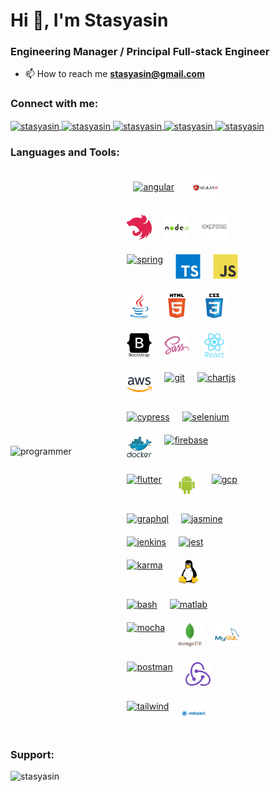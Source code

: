 <h1 align="left">Hi 👋, I'm Stasyasin</h1>
<h3 align="left">Engineering Manager / Principal Full-stack Engineer</h3>

- 📫 How to reach me **stasyasin@gmail.com**

<h3 align="left">Connect with me:</h3>
<div align="left">
  <a href="https://twitter.com/stasyasin" target="blank">
    <img align="center"
         src="https://raw.githubusercontent.com/rahuldkjain/github-profile-readme-generator/master/src/images/icons/Social/twitter.svg"
         alt="stasyasin" height="30" width="40"/>
  </a>
  <a href="https://linkedin.com/in/stasyasin" target="blank">
    <img align="center"
         src="https://raw.githubusercontent.com/rahuldkjain/github-profile-readme-generator/master/src/images/icons/Social/linked-in-alt.svg"
         alt="stasyasin" height="30" width="40"/>
  </a>
  <a href="https://fb.com/stasyasin" target="blank">
    <img align="center"
         src="https://raw.githubusercontent.com/rahuldkjain/github-profile-readme-generator/master/src/images/icons/Social/facebook.svg"
         alt="stasyasin" height="30" width="40"/>
  </a>
  <a href="https://instagram.com/stasyasin" target="blank">
    <img align="center"
         src="https://raw.githubusercontent.com/rahuldkjain/github-profile-readme-generator/master/src/images/icons/Social/instagram.svg"
         alt="stasyasin" height="30" width="40"/>
  </a>
  <a href="https://www.hackerrank.com/stasyasin" target="blank">
    <img align="center"
         src="https://raw.githubusercontent.com/rahuldkjain/github-profile-readme-generator/master/src/images/icons/Social/hackerrank.svg"
         alt="stasyasin" height="30" width="40"/>
  </a>
</div>

<h3 align="left">Languages and Tools:</h3>
<div style="display: flex; align-items: center;">
  <div style="width: 35%;">
    <img src="https://i.pinimg.com/originals/e4/26/70/e426702edf874b181aced1e2fa5c6cde.gif" alt="programmer">
  </div>
  <div style="width: 40%; display: flex; flex-wrap: wrap; justify-content: flex-start;">
      <a style="margin: 10px;" href="https://angular.io" target="_blank" rel="noreferrer">
        <img style="margin: 10px;" src="https://angular.io/assets/images/logos/angular/angular.svg" alt="angular" width="40" height="40">
      </a>
      <a href="https://angular.io" target="_blank" rel="noreferrer">
        <img style="margin: 10px;"
          src="https://raw.githubusercontent.com/devicons/devicon/master/icons/angularjs/angularjs-original-wordmark.svg"
          alt="angularjs" width="40" height="40">
      </a>
      <a href="https://nestjs.com/" target="_blank" rel="noreferrer">
        <img style="margin: 10px;" src="https://raw.githubusercontent.com/devicons/devicon/master/icons/nestjs/nestjs-plain.svg" alt="nestjs"
             width="40" height="40">
      </a>
      <a href="https://nodejs.org" target="_blank" rel="noreferrer">
        <img style="margin: 10px;" src="https://raw.githubusercontent.com/devicons/devicon/master/icons/nodejs/nodejs-original-wordmark.svg"
             alt="nodejs" width="40" height="40">
      </a>
      <a href="https://expressjs.com" target="_blank" rel="noreferrer">
        <img style="margin: 10px;" src="https://raw.githubusercontent.com/devicons/devicon/master/icons/express/express-original-wordmark.svg"
             alt="express" width="40" height="40">
      </a>
      <a href="https://spring.io/" target="_blank" rel="noreferrer">
        <img style="margin: 10px;" src="https://www.vectorlogo.zone/logos/springio/springio-icon.svg" alt="spring" width="40" height="40">
      </a>
      <a href="https://www.typescriptlang.org/" target="_blank" rel="noreferrer">
        <img style="margin: 10px;" src="https://raw.githubusercontent.com/devicons/devicon/master/icons/typescript/typescript-original.svg"
             alt="typescript" width="40" height="40">
      </a>
      <a href="https://developer.mozilla.org/en-US/docs/Web/JavaScript" target="_blank"
         rel="noreferrer">
        <img style="margin: 10px;" src="https://raw.githubusercontent.com/devicons/devicon/master/icons/javascript/javascript-original.svg"
             alt="javascript" width="40" height="40">
      </a>
      <a href="https://www.java.com" target="_blank" rel="noreferrer">
        <img style="margin: 10px;" src="https://raw.githubusercontent.com/devicons/devicon/master/icons/java/java-original.svg" alt="java"
             width="40"
             height="40">
      </a>
      <a href="https://www.w3.org/html/" target="_blank" rel="noreferrer">
        <img style="margin: 10px;" src="https://raw.githubusercontent.com/devicons/devicon/master/icons/html5/html5-original-wordmark.svg"
             alt="html5" width="40" height="40">
      </a>
      <a href="https://www.w3schools.com/css/" target="_blank" rel="noreferrer">
        <img style="margin: 10px;" src="https://raw.githubusercontent.com/devicons/devicon/master/icons/css3/css3-original-wordmark.svg"
             alt="css3"
             width="40" height="40">
      </a>
      <a href="https://getbootstrap.com" target="_blank" rel="noreferrer">
        <img style="margin: 10px;"
          src="https://raw.githubusercontent.com/devicons/devicon/master/icons/bootstrap/bootstrap-plain-wordmark.svg"
          alt="bootstrap" width="40" height="40">
      </a>
      <a href="https://sass-lang.com" target="_blank" rel="noreferrer">
        <img style="margin: 10px;" src="https://raw.githubusercontent.com/devicons/devicon/master/icons/sass/sass-original.svg" alt="sass"
             width="40"
             height="40">
      </a>
      <a href="https://reactjs.org/" target="_blank" rel="noreferrer">
        <img style="margin: 10px;" src="https://raw.githubusercontent.com/devicons/devicon/master/icons/react/react-original-wordmark.svg"
             alt="react" width="40" height="40">
      </a>
      <a href="https://aws.amazon.com" target="_blank" rel="noreferrer">
        <img style="margin: 10px;"
          src="https://raw.githubusercontent.com/devicons/devicon/master/icons/amazonwebservices/amazonwebservices-original-wordmark.svg"
          alt="aws" width="40" height="40">
      </a>
      <a href="https://git-scm.com/" target="_blank" rel="noreferrer">
        <img style="margin: 10px;" src="https://www.vectorlogo.zone/logos/git-scm/git-scm-icon.svg" alt="git" width="40" height="40">
      </a>
      <a href="https://www.chartjs.org" target="_blank" rel="noreferrer">
        <img style="margin: 10px;" src="https://www.chartjs.org/media/logo-title.svg" alt="chartjs" width="40" height="40">
      </a>
      <a href="https://www.cypress.io" target="_blank" rel="noreferrer">
        <img style="margin: 10px;"
          src="https://raw.githubusercontent.com/simple-icons/simple-icons/6e46ec1fc23b60c8fd0d2f2ff46db82e16dbd75f/icons/cypress.svg"
          alt="cypress" width="40" height="40">
      </a>
      <a href="https://www.selenium.dev" target="_blank" rel="noreferrer">
        <img style="margin: 10px;"
          src="https://raw.githubusercontent.com/detain/svg-logos/780f25886640cef088af994181646db2f6b1a3f8/svg/selenium-logo.svg"
          alt="selenium" width="40" height="40">
      </a>
      <a href="https://www.docker.com/" target="_blank" rel="noreferrer">
        <img style="margin: 10px;" src="https://raw.githubusercontent.com/devicons/devicon/master/icons/docker/docker-original-wordmark.svg"
             alt="docker" width="40" height="40">
      </a>
      <a href="https://firebase.google.com/" target="_blank" rel="noreferrer">
        <img style="margin: 10px;" src="https://www.vectorlogo.zone/logos/firebase/firebase-icon.svg" alt="firebase" width="40" height="40">
      </a>
      <a href="https://flutter.dev" target="_blank" rel="noreferrer">
        <img style="margin: 10px;" src="https://www.vectorlogo.zone/logos/flutterio/flutterio-icon.svg" alt="flutter" width="40" height="40">
      </a>
      <a href="https://developer.android.com" target="_blank" rel="noreferrer">
        <img style="margin: 10px;"
          src="https://raw.githubusercontent.com/devicons/devicon/master/icons/android/android-original-wordmark.svg"
          alt="android" width="40" height="40">
      </a>
      <a href="https://cloud.google.com" target="_blank" rel="noreferrer">
        <img style="margin: 10px;" src="https://www.vectorlogo.zone/logos/google_cloud/google_cloud-icon.svg" alt="gcp" width="40"
             height="40">
      </a>
      <a href="https://graphql.org" target="_blank" rel="noreferrer">
        <img style="margin: 10px;" src="https://www.vectorlogo.zone/logos/graphql/graphql-icon.svg" alt="graphql" width="40" height="40">
      </a>
      <a href="https://jasmine.github.io/" target="_blank" rel="noreferrer">
        <img style="margin: 10px;" src="https://www.vectorlogo.zone/logos/jasmine/jasmine-icon.svg" alt="jasmine" width="40" height="40">
      </a>
      <a href="https://www.jenkins.io" target="_blank" rel="noreferrer">
        <img style="margin: 10px;" src="https://www.vectorlogo.zone/logos/jenkins/jenkins-icon.svg" alt="jenkins" width="40" height="40">
      </a>
      <a href="https://jestjs.io" target="_blank" rel="noreferrer">
        <img style="margin: 10px;" src="https://www.vectorlogo.zone/logos/jestjsio/jestjsio-icon.svg" alt="jest" width="40" height="40">
      </a>
      <a href="https://karma-runner.github.io/latest/index.html" target="_blank" rel="noreferrer">
        <img style="margin: 10px;"
          src="https://raw.githubusercontent.com/detain/svg-logos/780f25886640cef088af994181646db2f6b1a3f8/svg/karma.svg"
          alt="karma" width="40" height="40">
      </a>
      <a href="https://www.linux.org/" target="_blank" rel="noreferrer">
        <img style="margin: 10px;" src="https://raw.githubusercontent.com/devicons/devicon/master/icons/linux/linux-original.svg" alt="linux"
             width="40" height="40">
      </a>
      <a href="https://www.gnu.org/software/bash/" target="_blank" rel="noreferrer">
        <img style="margin: 10px;" src="https://www.vectorlogo.zone/logos/gnu_bash/gnu_bash-icon.svg" alt="bash" width="40" height="40">
      </a>
      <a href="https://www.mathworks.com/" target="_blank" rel="noreferrer">
        <img style="margin: 10px;" src="https://upload.wikimedia.org/wikipedia/commons/2/21/Matlab_Logo.png" alt="matlab" width="40"
             height="40">
      </a>
      <a href="https://mochajs.org" target="_blank" rel="noreferrer">
        <img style="margin: 10px;" src="https://www.vectorlogo.zone/logos/mochajs/mochajs-icon.svg" alt="mocha" width="40" height="40">
      </a>
      <a href="https://www.mongodb.com/" target="_blank" rel="noreferrer">
        <img style="margin: 10px;" src="https://raw.githubusercontent.com/devicons/devicon/master/icons/mongodb/mongodb-original-wordmark.svg"
             alt="mongodb" width="40" height="40">
      </a>
      <a href="https://www.mysql.com/" target="_blank" rel="noreferrer">
        <img style="margin: 10px;" src="https://raw.githubusercontent.com/devicons/devicon/master/icons/mysql/mysql-original-wordmark.svg"
             alt="mysql" width="40" height="40">
      </a>
      <a href="https://postman.com" target="_blank" rel="noreferrer">
        <img style="margin: 10px;" src="https://www.vectorlogo.zone/logos/getpostman/getpostman-icon.svg" alt="postman" width="40"
             height="40">
      </a>
      <a href="https://redux.js.org" target="_blank" rel="noreferrer">
        <img style="margin: 10px;" src="https://raw.githubusercontent.com/devicons/devicon/master/icons/redux/redux-original.svg" alt="redux"
             width="40" height="40">
      </a>
      <a href="https://tailwindcss.com/" target="_blank" rel="noreferrer">
        <img style="margin: 10px;" src="https://www.vectorlogo.zone/logos/tailwindcss/tailwindcss-icon.svg" alt="tailwind" width="40"
             height="40">
      </a>
      <a href="https://webpack.js.org" target="_blank" rel="noreferrer">
        <img style="margin: 10px;"
          src="https://raw.githubusercontent.com/devicons/devicon/d00d0969292a6569d45b06d3f350f463a0107b0d/icons/webpack/webpack-original-wordmark.svg"
          alt="webpack" width="40" height="40">
      </a>
  </div>
</div>
<h3 align="left">Support:</h3>
<p><a href="https://www.buymeacoffee.com/stasyasin">
  <img align="left"
       src="https://cdn.buymeacoffee.com/buttons/v2/default-yellow.png"
       height="50" width="210" alt="stasyasin"/></a></p><br><br>

